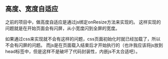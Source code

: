 ## 高度、宽度自适应

之前的项目中，做高度自适应是通过js绑定onResize方法来实现的。
这样实现的问题就是在开始页面会有闪屏，从小宽度闪到全屏的宽度。

如果通过css来实现就不会有这样的问题，css页面初始化时就已经加载了，所以不会有闪屏的问题。
而js是在页面载入结束后才开始执行的（也许我应该将js放到head标签中，但是这样不是破坏了代码封装性，内嵌js不太合适吧）。